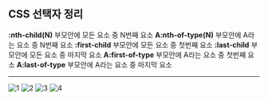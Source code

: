 ## CSS 선택자 정리
**:nth-child(N)**  부모안에 모든 요소 중 N번째 요소
**A:nth-of-type(N)** 부모안에 A라는 요소 중 N번째 요소
**:first-child** 부모안에 모든 요소 중 첫번째 요소
**:last-child** 부모안에 모든 요소 중 마지막 요소
**A:first-of-type** 부모안에 A라는 요소 중 첫번째 요소
**A:last-of-type** 부모안에 A라는 요소 중 마지막 요소

---

![1](https://github.com/hansojin/JAVA/assets/112622663/de1b6cb1-2f9a-495e-afc5-efff7f090d2d)
![2](https://github.com/hansojin/JAVA/assets/112622663/c1903f72-c27d-4caa-828e-eb07ae6bae5a)
![3](https://github.com/hansojin/JAVA/assets/112622663/485ab713-76f8-45dc-9cde-09007a87f930)
![4](https://github.com/hansojin/JAVA/assets/112622663/464a877e-cc3f-426a-b3a1-301b53cbc36c)